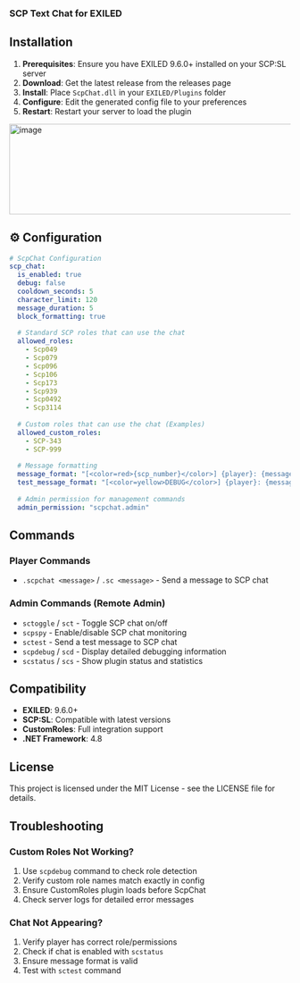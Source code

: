 ### SCP Text Chat for EXILED

## Installation
1. **Prerequisites**: Ensure you have EXILED 9.6.0+ installed on your SCP:SL server
2. **Download**: Get the latest release from the releases page
3. **Install**: Place `ScpChat.dll` in your `EXILED/Plugins` folder
4. **Configure**: Edit the generated config file to your preferences
5. **Restart**: Restart your server to load the plugin
   
<img width="1277" height="162" alt="image" src="https://github.com/user-attachments/assets/331983aa-b451-4c1f-a4b9-986869cc15c3" />

## ⚙️ Configuration

```yaml
# ScpChat Configuration
scp_chat:
  is_enabled: true
  debug: false
  cooldown_seconds: 5
  character_limit: 120
  message_duration: 5
  block_formatting: true
  
  # Standard SCP roles that can use the chat
  allowed_roles:
    - Scp049
    - Scp079
    - Scp096
    - Scp106
    - Scp173
    - Scp939
    - Scp0492
    - Scp3114
  
  # Custom roles that can use the chat (Examples)
  allowed_custom_roles:
    - SCP-343
    - SCP-999
  
  # Message formatting
  message_format: "[<color=red>{scp_number}</color>] {player}: {message}"
  test_message_format: "[<color=yellow>DEBUG</color>] {player}: {message}"
  
  # Admin permission for management commands
  admin_permission: "scpchat.admin"
```


## Commands

### **Player Commands**
- `.scpchat <message>` / `.sc <message>` - Send a message to SCP chat

### **Admin Commands** (Remote Admin)
- `sctoggle` / `sct` - Toggle SCP chat on/off
- `scpspy` - Enable/disable SCP chat monitoring
- `sctest` - Send a test message to SCP chat
- `scpdebug` / `scd` - Display detailed debugging information
- `scstatus` / `scs` - Show plugin status and statistics
  
## Compatibility
- **EXILED**: 9.6.0+
- **SCP:SL**: Compatible with latest versions
- **CustomRoles**: Full integration support
- **.NET Framework**: 4.8

## License
This project is licensed under the MIT License - see the LICENSE file for details.

## Troubleshooting

### Custom Roles Not Working?
1. Use `scpdebug` command to check role detection
2. Verify custom role names match exactly in config
3. Ensure CustomRoles plugin loads before ScpChat
4. Check server logs for detailed error messages

### Chat Not Appearing?
1. Verify player has correct role/permissions
2. Check if chat is enabled with `scstatus`
3. Ensure message format is valid
4. Test with `sctest` command
